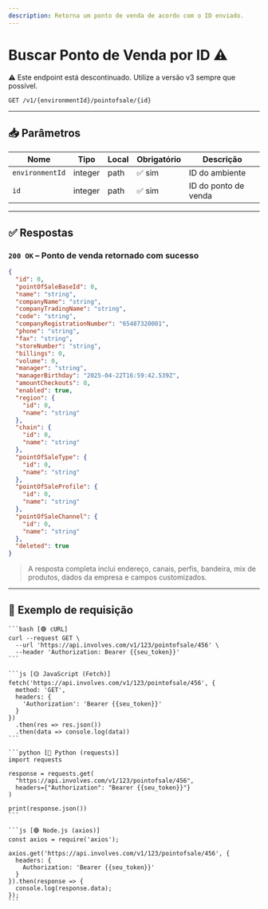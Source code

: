 ```yaml
---
description: Retorna um ponto de venda de acordo com o ID enviado.
---
```


# Buscar Ponto de Venda por ID ⚠️

⚠️ Este endpoint está descontinuado. Utilize a versão v3 sempre que possível.

`GET /v1/{environmentId}/pointofsale/{id}`

***

## 📥 Parâmetros

| Nome            | Tipo    | Local | Obrigatório | Descrição            |
| --------------- | ------- | ----- | ----------- | -------------------- |
| `environmentId` | integer | path  | ✅ sim       | ID do ambiente       |
| `id`            | integer | path  | ✅ sim       | ID do ponto de venda |

***

## ✅ Respostas

### `200 OK` – Ponto de venda retornado com sucesso

```json
{
  "id": 0,
  "pointOfSaleBaseId": 0,
  "name": "string",
  "companyName": "string",
  "companyTradingName": "string",
  "code": "string",
  "companyRegistrationNumber": "65487320001",
  "phone": "string",
  "fax": "string",
  "storeNumber": "string",
  "billings": 0,
  "volume": 0,
  "manager": "string",
  "managerBirthday": "2025-04-22T16:59:42.539Z",
  "amountCheckouts": 0,
  "enabled": true,
  "region": {
    "id": 0,
    "name": "string"
  },
  "chain": {
    "id": 0,
    "name": "string"
  },
  "pointOfSaleType": {
    "id": 0,
    "name": "string"
  },
  "pointOfSaleProfile": {
    "id": 0,
    "name": "string"
  },
  "pointOfSaleChannel": {
    "id": 0,
    "name": "string"
  },
  "deleted": true
}
```

> A resposta completa inclui endereço, canais, perfis, bandeira, mix de produtos, dados da empresa e campos customizados.

***

## 📘 Exemplo de requisição

````tabs
```bash [🟢 cURL]
curl --request GET \
  --url 'https://api.involves.com/v1/123/pointofsale/456' \
  --header 'Authorization: Bearer {{seu_token}}'
```

```js [🟡 JavaScript (Fetch)]
fetch('https://api.involves.com/v1/123/pointofsale/456', {
  method: 'GET',
  headers: {
    'Authorization': 'Bearer {{seu_token}}'
  }
})
  .then(res => res.json())
  .then(data => console.log(data))
```

```python [🔵 Python (requests)]
import requests

response = requests.get(
  "https://api.involves.com/v1/123/pointofsale/456",
  headers={"Authorization": "Bearer {{seu_token}}"}
)

print(response.json())
```

```js [🟣 Node.js (axios)]
const axios = require('axios');

axios.get('https://api.involves.com/v1/123/pointofsale/456', {
  headers: {
    Authorization: 'Bearer {{seu_token}}'
  }
}).then(response => {
  console.log(response.data);
});
```
````
